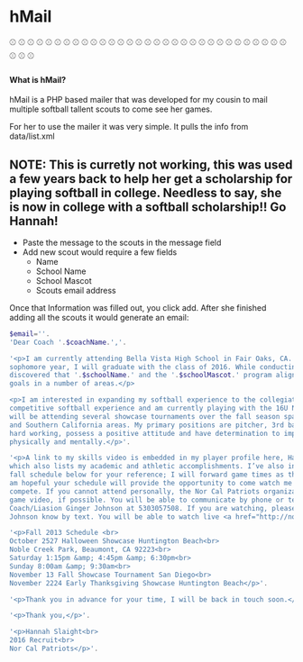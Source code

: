 # hMail 
:baseball: :baseball: :baseball: :baseball: :baseball: :baseball: :baseball: :baseball: :baseball: :baseball: :baseball: :baseball: :baseball: :baseball: :baseball: :baseball: :baseball: :baseball: :baseball: :baseball: :baseball: :baseball: :baseball: :baseball: :baseball: :baseball: :baseball: :baseball: :baseball: :baseball: :baseball: :baseball: :baseball: :baseball: 
#### What is hMail?
hMail is a PHP based mailer that was developed for my cousin to mail multiple softball tallent scouts to come see her games. 

For her to use the mailer it was very simple. It pulls the info from data/list.xml

## NOTE: This is curretly not working, this was used a few years back to help her get a scholarship for playing softball in college. Needless to say, she is now in college with a softball scholarship!! Go Hannah!

* Paste the message to the scouts in the message field
* Add new scout would require a few fields
  * Name
  * School Name
  * School Mascot
  * Scouts email address

Once that Information was filled out, you click add. After she finished adding all the scouts it would generate an email:

```php
$email=''. 
'Dear Coach '.$coachName.','.

'<p>I am currently attending Bella Vista High School in Fair Oaks, CA. Having just entered my
sophomore year, I will graduate with the class of 2016. While conducting a college search, I
discovered that '.$schoolName.' and the '.$schoolMascot.' program align with my
goals in a number of areas.</p>

<p>I am interested in expanding my softball experience to the collegiate level. I have five year’s
competitive softball experience and am currently playing with the 16U Nor Cal Patriots. We
will be attending several showcase tournaments over the fall season spanning the Northern
and Southern California areas. My primary positions are pitcher, 3rd base and outfield. I am
hard working, possess a positive attitude and have determination to improve my game both
physically and mentally.</p>'.

'<p>A link to my skills video is embedded in my player profile here, Hannah Slaight Profile,
which also lists my academic and athletic accomplishments. I’ve also included our tentative
fall schedule below for your reference; I will forward game times as they become available. I
am hopeful your schedule will provide the opportunity to come watch me and my teammates
compete. If you cannot attend personally, the Nor Cal Patriots organization streams live
game video, if possible. You will be able to communicate by phone or text with
Coach/Liasion Ginger Johnson at 530­305­7508. If you are watching, please let Coach
Johnson know by text. You will be able to watch live <a href="http://norcalpatriots.org/16u/16u-live­stream/">here</a>.</p>'.

'<p>Fall 2013 Schedule <br>
October 25­27 Halloween Showcase Huntington Beach<br>
Noble Creek Park, Beaumont, CA 92223<br>
Saturday­ 1:15pm &amp; 4:45pm &amp; 6:30pm<br>
Sunday­ 8:00am &amp; 9:30am<br>
November 1­3 Fall Showcase Tournament San Diego<br>
November 22­24 Early Thanksgiving Showcase Huntington Beach</p>'.

'<p>Thank you in advance for your time, I will be back in touch soon.</p>'.

'<p>Thank you,</p>'.

'<p>Hannah Slaight<br>
2016 Recruit<br>
Nor Cal Patriots</p>'.
```

